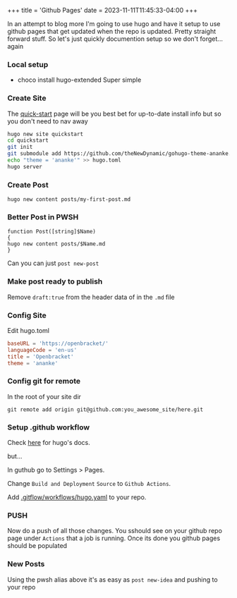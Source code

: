+++
title = 'Github Pages'
date = 2023-11-11T11:45:33-04:00
+++

In an attempt to blog more I'm going to use hugo and have it setup to use github pages that get updated when the repo is updated. Pretty straight forward stuff. So let's just quickly documention setup so we don't forget... again

<!--more-->

### Local setup

- choco install hugo-extended
Super simple

### Create Site

The [quick-start](https://gohugo.io/getting-started/quick-start) page will be you best bet for up-to-date install info but so you don't need to nav away

```bash
hugo new site quickstart
cd quickstart
git init
git submodule add https://github.com/theNewDynamic/gohugo-theme-ananke.git themes/ananke
echo "theme = 'ananke'" >> hugo.toml
hugo server
```

### Create Post

`hugo new content posts/my-first-post.md`

### Better Post in PWSH

```pwsh
function Post([string]$Name)                                                                                            {                                                                                                                               hugo new content posts/$Name.md                                                                                    
}                                                                                                                        
```

Can you can just `post new-post`

### Make post ready to publish

Remove `draft:true` from the header data of in the `.md` file

### Config Site

Edit hugo.toml

```toml
baseURL = 'https://openbracket/'
languageCode = 'en-us'
title = 'Openbracket'
theme = 'ananke'
```

### Config git for remote

In the root of your site dir

`git remote add origin git@github.com:you_awesome_site/here.git`

### Setup .github workflow

Check [here](https://gohugo.io/hosting-and-deployment/hosting-on-github/) for hugo's docs.

but...

In guthub go to Settings > Pages.

Change `Build and Deployment` `Source` to `Github Actions`.

Add [.gitflow/workflows/hugo.yaml](https://github.com/bardic/obsite/blob/main/.github/workflows/hugo.yaml) to your repo.

### PUSH

Now do a push of all those changes.  You sshould see on your github repo page under `Actions` that a job is running. Once its done you github pages should be populated

### New Posts

Using the pwsh alias above it's as easy as `post new-idea` and pushing to your repo
